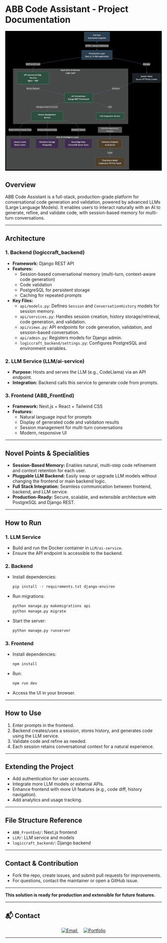 # ABB Code Assistant - Project Documentation

![Architecture Diagram](./architecture.png)

## Overview
ABB Code Assistant is a full-stack, production-grade platform for conversational code generation and validation, powered by advanced LLMs (Large Language Models). It enables users to interact naturally with an AI to generate, refine, and validate code, with session-based memory for multi-turn conversations.

---

## Architecture

### 1. Backend (logiccraft_backend)
- **Framework:** Django REST API
- **Features:**
  - Session-based conversational memory (multi-turn, context-aware code generation)
  - Code validation
  - PostgreSQL for persistent storage
  - Caching for repeated prompts
- **Key Files:**
  - `api/models.py`: Defines `Session` and `ConversationHistory` models for session memory.
  - `api/services.py`: Handles session creation, history storage/retrieval, code generation, and validation.
  - `api/views.py`: API endpoints for code generation, validation, and session-based conversation.
  - `api/admin.py`: Registers models for Django admin.
  - `logiccraft_backend/settings.py`: Configures PostgreSQL and environment variables.

### 2. LLM Service (LLM/ai-service)
- **Purpose:** Hosts and serves the LLM (e.g., CodeLlama) via an API endpoint.
- **Integration:** Backend calls this service to generate code from prompts.

### 3. Frontend (ABB_FrontEnd)
- **Framework:** Next.js + React + Tailwind CSS
- **Features:**
  - Natural language input for prompts
  - Display of generated code and validation results
  - Session management for multi-turn conversations
  - Modern, responsive UI

---

## Novel Points & Specialities
- **Session-Based Memory:** Enables natural, multi-step code refinement and context retention for each user.
- **Pluggable LLM Backend:** Easily swap or upgrade LLM models without changing the frontend or main backend logic.
- **Full Stack Integration:** Seamless communication between frontend, backend, and LLM service.
- **Production-Ready:** Secure, scalable, and extensible architecture with PostgreSQL and Django REST.

---

## How to Run

### 1. LLM Service
- Build and run the Docker container in `LLM/ai-service`.
- Ensure the API endpoint is accessible to the backend.

### 2. Backend
- Install dependencies:
  ```sh
  pip install -r requirements.txt django-environ
  ```
- Run migrations:
  ```sh
  python manage.py makemigrations api
  python manage.py migrate
  ```
- Start the server:
  ```sh
  python manage.py runserver
  ```

### 3. Frontend
- Install dependencies:
  ```sh
  npm install
  ```
- Run:
  ```sh
  npm run dev
  ```
- Access the UI in your browser.

---

## How to Use
1. Enter prompts in the frontend.
2. Backend creates/uses a session, stores history, and generates code using the LLM service.
3. Validate code and refine as needed.
4. Each session retains conversational context for a natural experience.

---

## Extending the Project
- Add authentication for user accounts.
- Integrate more LLM models or external APIs.
- Enhance frontend with more UI features (e.g., code diff, history navigation).
- Add analytics and usage tracking.

---

## File Structure Reference
- `ABB_FrontEnd/`: Next.js frontend
- `LLM/`: LLM service and models
- `logiccraft_backend/`: Django backend

---

## Contact & Contribution
- Fork the repo, create issues, and submit pull requests for improvements.
- For questions, contact the maintainer or open a GitHub issue.

---

**This solution is ready for production and extensible for future features.**


---

## 📬 Contact

<div align="center">

<a href="mailto:tjallenmatthew@gmail.com">
  <img src="https://img.shields.io/badge/Email-tjallenmatthew@gmail.com-blue?style=for-the-badge&logo=gmail" alt="Email" />
</a>
&nbsp; &nbsp;
<a href="https://allenmatthew.co" target="_blank">
  <img src="https://img.shields.io/badge/Portfolio-allenmatthew.co-29a3a3?style=for-the-badge&logo=internet-explorer" alt="Portfolio" />
</a>

</div>

---
